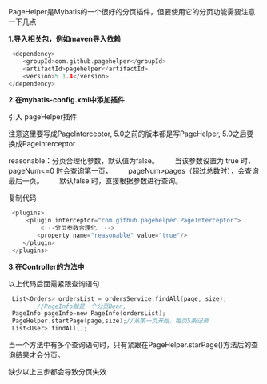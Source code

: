 PageHelper是Mybatis的一个很好的分页插件，但要使用它的分页功能需要注意一下几点

**1.导入相关包，例如maven导入依赖**

```c
 <dependency>
    <groupId>com.github.pagehelper</groupId>
    <artifactId>pagehelper</artifactId>
    <version>5.1.4</version>
</dependency>
```

**2.在mybatis-config.xml中添加插件**

引入 pageHelper插件

注意这里要写成PageInterceptor, 5.0之前的版本都是写PageHelper, 5.0之后要换成PageInterceptor

reasonable：分页合理化参数，默认值为false。
　　当该参数设置为 true 时，pageNum<=0 时会查询第一页，
　　pageNum>pages（超过总数时），会查询最后一页。
　　默认false 时，直接根据参数进行查询。

复制代码

```c
 <plugins>
     <plugin interceptor="com.github.pagehelper.PageInterceptor">
         <!--分页参数合理化  -->
        <property name="reasonable" value="true"/>
    </plugin>
 </plugins>

```

**3.在Controller的方法中**

以上代码后面需紧跟查询语句

```c
 List<Orders> ordersList = ordersService.findAll(page, size);
        //PageInfo就是一个分页Bean,
 PageInfo pageInfo=new PageInfo(ordersList);
 PageHelper.startPage(page,size);//从第一页开始，每页5条记录
 List<User> findAll();
```

当一个方法中有多个查询语句时，只有紧跟在PageHelper.starPage()方法后的查询结果才会分页。

缺少以上三步都会导致分页失效